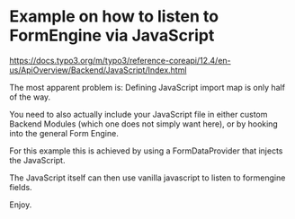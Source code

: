 # Example on how to listen to FormEngine via JavaScript

https://docs.typo3.org/m/typo3/reference-coreapi/12.4/en-us/ApiOverview/Backend/JavaScript/Index.html

The most apparent problem is: Defining JavaScript import map is only half of the way.

You need to also actually include your JavaScript file in either custom Backend Modules (which one does not simply want here), or by hooking into the general Form Engine.

For this example this is achieved by using a FormDataProvider that injects the JavaScript.

The JavaScript itself can then use vanilla javascript to listen to formengine fields.

Enjoy.
